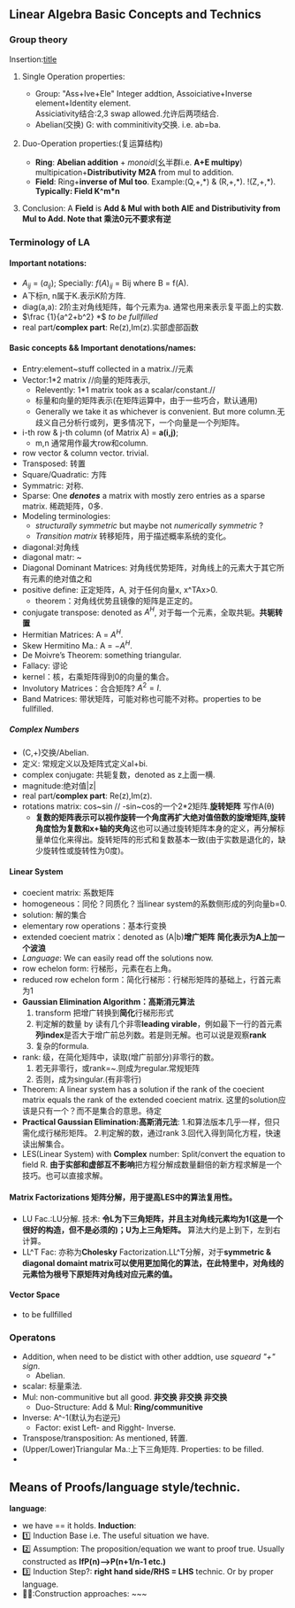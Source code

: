 ## Linear Algebra Basic Concepts and Technics
### Group theory 
Insertion:[title](https://www.example.com)
1. Single Operation properties:
   - Group: "Ass+Ive+Ele" Integer addtion, Assoiciative+Inverse element+Identity element.  
       Assiciativity结合:2,3 swap allowed.允许后两项结合.       
   - Abelian(交换) G: with comminitivity交换. i.e. ab=ba.  


2. Duo-Operation properties:(复运算结构)
   - __Ring__: **Abelian addition** + *monoid*(幺半群i.e. **A+E multipy**) multipication+**Distributivity M2A** from mul to addition.
   - __Field__: Ring+**inverse of Mul too**.  Example:(Q,+,\*) & (R,+,\*). !(Z,+,*). **Typically: Field K^m\*n**
  
3. Conclusion: A __Field__ is **Add & Mul with both AIE and Distributivity from Mul to Add. Note that 乘法0元不要求有逆** 


### Terminology of LA
#### Important notations:
- $A_{ij}$ = $(a_{ij})$; Specially: $f(A)_{ij}$ = Bij where B = f(A).
- A下标n, n属于K.表示K阶方阵.
- diag(a,a): 2阶主对角线矩阵，每个元素为a. 通常也用来表示复平面上的实数.
- $\frac {1}{a^2+b^2} *$ *to be fullfilled*
- real part/**complex part**: Re(z),Im(z).实部虚部函数

#### Basic concepts && Important denotations/names:  
- Entry:element~stuff collected in a matrix.//元素 
- Vector:1*2 matrix //向量的矩阵表示,
  - Relevently: 1\*1 matrix took as a scalar/constant.//
  - 标量和向量的矩阵表示(在矩阵运算中，由于一些巧合，默认通用)
  - Generally we take it as whichever is convenient. But more column.无歧义自己分析行或列，更多情况下，一个向量是一个列矩阵。
- i-th row & j-th column (of Matrix A) = **a(i,j)**;
  - m,n 通常用作最大row和column.
- row vector & column vector. trivial.
- Transposed: 转置  
- Square/Quadratic: 方阵  
- Symmatric: 对称.  
- Sparse: One ***denotes*** a matrix with mostly zero entries as a sparse matrix. 稀疏矩阵，0多.  
- Modeling terminologies:  
  - *structurally symmetric* but maybe not *numerically symmetric* ?  
  - *Transition matrix* 转移矩阵，用于描述概率系统的变化。  
- diagonal:对角线  
- diagonal matr: ~
- Diagonal Dominant Matrices: 对角线优势矩阵，对角线上的元素大于其它所有元素的绝对值之和
- positive define: 正定矩阵，A, 对于任何向量x, x^TAx>0.
   - theorem：对角线优势且镜像的矩阵是正定的。
- conjugate transpose: denoted as $A^H$, 对于每一个元素，全取共轭。**共轭转置**
- Hermitian Matrices: A = $A^H$.
- Skew Hermitino Ma.: A = $-A^H$.
- De Moivre’s Theorem: something triangular.
- Fallacy: 谬论
- kernel：核，右乘矩阵得到0的向量的集合。
- Involutory Matrices：合合矩阵? $A^2 = I$.
- Band Matrices: 带状矩阵，可能对称也可能不对称。properties to be fullfilled.


  
##### Complex Numbers
- (C,+)交换/Abelian.
- 定义: 常规定义以及矩阵式定义aI+bi.
- complex conjugate: 共轭复数，denoted as z上面一横.
- magnitude:绝对值|z|
- real part/**complex part**: Re(z),Im(z).
- rotations matrix: cos\~sin \/\/ -sin\~cos的一个2\*2矩阵.**旋转矩阵** 写作A(θ)
  - **复数的矩阵表示可以视作旋转一个角度再扩大绝对值倍数的旋增矩阵,旋转角度恰为复数和x+轴的夹角**这也可以通过旋转矩阵本身的定义，再分解标量单位化来得出。旋转矩阵的形式和复数基本一致(由于实数是退化的，缺少旋转性或旋转性为0度)。
 
  
#### Linear System
- coecient matrix: 系数矩阵
- homogeneous：同伦？同质化？当linear system的系数侧形成的列向量b=0.
- solution: 解的集合
- elementary row operations：基本行变换
- extended coecient matrix：denoted as (A|b)**增广矩阵** **简化表示为A上加一个波浪**
- *Language*: We can easily read off the solutions now.
- row echelon form: 行梯形，元素在右上角。
- reduced row echelon form：简化行梯形：行梯形矩阵的基础上，行首元素为1
- **Gaussian Elimination Algorithm：高斯消元算法**
  1. transform 把增广转换到**简化**行梯形形式
  2. 判定解的数量 by 读有几个非零**leading virable**，例如最下一行的首元素**列index**是否大于增广前总列数。若是则无解。也可以说是观察**rank**
  3. 复杂的formula.
- rank: 级，在简化矩阵中，读取(增广前部分)非零行的数。
  1. 若无非零行，或rank=\~.则成为regular.常规矩阵
  2. 否则，成为singular.(有非零行)
- Theorem: A linear system has a solution if the rank of the coecient matrix equals the
rank of the extended coecient matrix. 这里的solution应该是只有一个？而不是集合的意思。待定
- **Practical Gaussian Elimination:高斯消元法**:
  1.和算法版本几乎一样，但只需化成行梯形矩阵。
  2.判定解的数，通过rank
  3.回代入得到简化方程，快速读出解集合。
- LES(Linear System) with **Complex** number: Split/convert the equation to field R. **由于实部和虚部互不影响**把方程分解成数量翻倍的新方程求解是一个技巧。也可以直接求解。

#### Matrix Factorizations 矩阵分解，用于提高LES中的算法复用性。
- LU Fac.:LU分解. 技术: **令L为下三角矩阵，并且主对角线元素均为1(这是一个很好的构造，但不是必须的)；U为上三角矩阵。** 算法大约是上到下，左到右计算。
- LL^T Fac: 亦称为**Cholesky** Factorization.LL^T分解，对于**symmetric & diagonal domaint matrix可以使用更加简化的算法，在此特里中，对角线的元素恰为根号下原矩阵对角线对应元素的值。**

#### Vector Space
- to be fullfilled

### Operatons
- Addition, when need to be distict with other addtion, use *squeard "+" sign*.  
  - Abelian.   
- scalar: 标量乘法.  
- Mul: non-communitive but all good. **非交换 非交换 非交换**  
  - Duo-Structure: Add & Mul: **Ring/communitive**  
- Inverse: A^-1(默认为右逆元)  
  - Factor: exist Left- and Rigght- Inverse.
- Transpose/transposition: As mentioned, 转置.
- (Upper/Lower)Triangular Ma.:上下三角矩阵. Properties: to be filled.
- 

## Means of Proofs/language style/technic.
 **language**:
 - we have == it holds.
 **Induction**:  
  - :one: Induction Base i.e. The useful situation we have.
  - :two: Assumption: The proposition/equation we want to proof true. Usually constructed as **IfP(n)-->P(n+1/n-1 etc.)**
  - :three: Induction Step?: **right hand side/RHS = LHS** technic. Or by proper language.
  - 💁‍♂️:Construction approaches: ~~~
    




